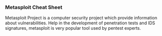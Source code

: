 ### Metasploit Cheat Sheet

Metasploit Project is a computer security project which provide information about vulnerabilities. Help in the development of penetration tests and IDS signatures, metasploit is very popular tool used by pentest experts.
